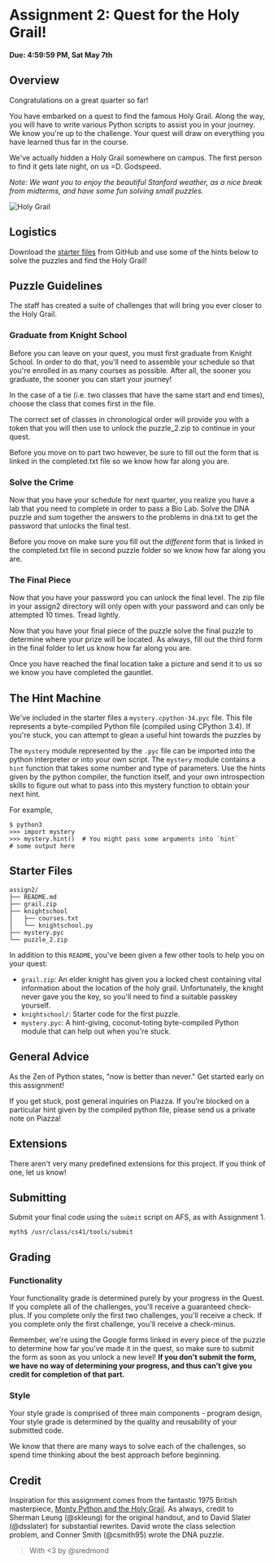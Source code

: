 # Assignment 2: Quest for the Holy Grail!

**Due: 4:59:59 PM, Sat May 7th**

## Overview

Congratulations on a great quarter so far!

You have embarked on a quest to find the famous Holy Grail. Along the way, you will have to write various Python scripts to assist you in your journey. We know you're up to the challenge. Your quest will draw on everything you have learned thus far in the course.

We've actually hidden a Holy Grail somewhere on campus. The first person to find it gets late night, on us =D. Godspeed.

*Note: We want you to enjoy the beautiful Stanford weather, as a nice break from midterms, and have some fun solving small puzzles.*

![Holy Grail](http://parktheatreholland.com/wp-content/uploads/2014/10/banner-python.jpg)

## Logistics

Download the [starter files](https://github.com/stanfordpython/python-assignments/tree/master/assign2) from GitHub and use some of the hints below to solve the puzzles and find the Holy Grail!

## Puzzle Guidelines

The staff has created a suite of challenges that will bring you ever closer to the Holy Grail.

### Graduate from Knight School

Before you can leave on your quest, you must first graduate from Knight School. In order to do that, you'll need to assemble your schedule so that you're enrolled in as many courses as possible. After all, the sooner you graduate, the sooner you can start your journey!


In the case of a tie (i.e. two classes that have the same start and end times), choose the class that comes first in the file.

The correct set of classes in chronological order will provide you with a token that you will then use to unlock the puzzle_2.zip to continue in your quest.

Before you move on to part two however, be sure to fill out the form that is linked in the completed.txt file so we know how far along you are.

### Solve the Crime

Now that you have your schedule for next quarter, you realize you have a lab that you need to complete in order to pass a Bio Lab. Solve the DNA puzzle and sum together the answers to the problems in dna.txt to get the password that unlocks the final test.

Before you move on make sure you fill out the *different* form that is linked in the completed.txt file in second puzzle folder so we know how far along you are.

### The Final Piece

Now that you have your password you can unlock the final level. The zip file in your assign2 directory will only open with your password and can only be attempted 10 times. Tread lightly.

Now that you have your final piece of the puzzle solve the final puzzle to determine where your prize will be located. 
As always, fill out the third form in the final folder to let us know how far along you are.

Once you have reached the final location take a picture and send it to us so we know you have completed the gauntlet.

## The Hint Machine

We've included in the starter files a `mystery.cpython-34.pyc` file. This file represents a byte-compiled Python file (compiled using CPython 3.4). If you're stuck, you can attempt to glean a useful hint towards the puzzles by 

The `mystery` module represented by the `.pyc` file can be imported into the python interpreter or into your own script. The `mystery` module contains a `hint` function that takes some number and type of parameters. Use the hints given by the python compiler, the function itself, and your own introspection skills to figure out what to pass into this mystery function to obtain your next hint.

For example,

```
$ python3
>>> import mystery
>>> mystery.hint()  # You might pass some arguments into `hint`
# some output here
```

## Starter Files

```
assign2/
├── README.md
├── grail.zip
├── knightschool
│   ├── courses.txt
│   └── knightschool.py
├── mystery.pyc
└── puzzle_2.zip
```

In addition to this `README`, you've been given a few other tools to help you on your quest:

* `grail.zip`: An elder knight has given you a locked chest containing vital information about the location of the holy grail. Unfortunately, the knight never gave you the key, so you'll need to find a suitable passkey yourself.
* `knightschool/`: Starter code for the first puzzle.
* `mystery.pyc`: A hint-giving, coconut-toting byte-compiled Python module that can help out when you're stuck.

## General Advice

As the Zen of Python states, "now is better than never." Get started early on this assignment!

If you get stuck, post general inquiries on Piazza. If you’re blocked on a particular hint given by the compiled python file, please send us a private note on Piazza!

## Extensions

There aren't very many predefined extensions for this project. If you think of one, let us know!

## Submitting

Submit your final code using the `submit` script on AFS, as with Assignment 1.

```
myth$ /usr/class/cs41/tools/submit
```

## Grading

### Functionality

Your functionality grade is determined purely by your progress in the Quest. If you complete all of the challenges, you'll receive a guaranteed check-plus. If you complete only the first two challenges, you'll receive a check. If you complete only the first challenge, you'll receive a check-minus.

Remember, we're using the Google forms linked in every piece of the puzzle to determine how far you've made it in the quest, so make sure to submit the form as soon as you unlock a new level! **If you don't submit the form, we have no way of determining your progress, and thus can't give you credit for completion of that part.**

### Style

Your style grade is comprised of three main components - program design, Your style grade is determined by the quality and reusability of your submitted code.

We know that there are many ways to solve each of the challenges, so spend time thinking about the best approach before beginning.

## Credit
Inspiration for this assignment comes from the fantastic 1975 British masterpiece, [Monty Python and the Holy Grail](https://www.youtube.com/v/F41SSqJx2tU). As always, credit to Sherman Leung (@skleung) for the original handout, and to David Slater (@dsslater) for substantial rewrites. David wrote the class selection problem, and Conner Smith (@csmith95) wrote the DNA puzzle.

> With <3 by @sredmond 

